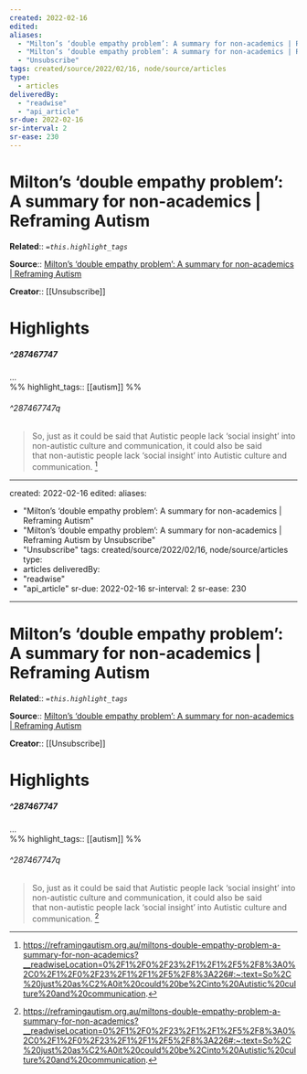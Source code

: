 ```yaml
---
created: 2022-02-16
edited:
aliases:
  - "Milton’s ‘double empathy problem’: A summary for non-academics | Reframing Autism"
  - "Milton’s ‘double empathy problem’: A summary for non-academics | Reframing Autism by Unsubscribe"
  - "Unsubscribe"
tags: created/source/2022/02/16, node/source/articles
type: 
  - articles
deliveredBy: 
  - "readwise"
  - "api_article"
sr-due: 2022-02-16
sr-interval: 2
sr-ease: 230
---
```

# Milton’s ‘double empathy problem’: A summary for non-academics | Reframing Autism

**Related**:: 
*`=this.highlight_tags`*

**Source**:: [Milton’s ‘double empathy problem’: A summary for non-academics | Reframing Autism](https://reframingautism.org.au/miltons-double-empathy-problem-a-summary-for-non-academics)

**Creator**:: [[Unsubscribe]]

# Highlights
##### ^287467747

...  
%%
highlight_tags:: [[autism]]
%%

###### ^287467747q

> So, just as it could be said that Autistic people lack ‘social insight’ into non-autistic culture and communication, it could also be said that non-autistic people lack ‘social insight’ into Autistic culture and communication. 
  [^287467747]

[^287467747]: https://reframingautism.org.au/miltons-double-empathy-problem-a-summary-for-non-academics?__readwiseLocation=0%2F1%2F0%2F23%2F1%2F1%2F5%2F8%3A0%2C0%2F1%2F0%2F23%2F1%2F1%2F5%2F8%3A226#:~:text=So%2C%20just%20as%C2%A0it%20could%20be%2Cinto%20Autistic%20culture%20and%20communication.

---
created: 2022-02-16
edited:
aliases:
  - "Milton’s ‘double empathy problem’: A summary for non-academics | Reframing Autism"
  - "Milton’s ‘double empathy problem’: A summary for non-academics | Reframing Autism by Unsubscribe"
  - "Unsubscribe"
tags: created/source/2022/02/16, node/source/articles
type: 
  - articles
deliveredBy: 
  - "readwise"
  - "api_article"
sr-due: 2022-02-16
sr-interval: 2
sr-ease: 230
---
# Milton’s ‘double empathy problem’: A summary for non-academics | Reframing Autism

**Related**:: 
*`=this.highlight_tags`*

**Source**:: [Milton’s ‘double empathy problem’: A summary for non-academics | Reframing Autism](https://reframingautism.org.au/miltons-double-empathy-problem-a-summary-for-non-academics)

**Creator**:: [[Unsubscribe]]

# Highlights
##### ^287467747

...  
%%
highlight_tags:: [[autism]]
%%

###### ^287467747q

> So, just as it could be said that Autistic people lack ‘social insight’ into non-autistic culture and communication, it could also be said that non-autistic people lack ‘social insight’ into Autistic culture and communication. 
  [^287467747]

[^287467747]: https://reframingautism.org.au/miltons-double-empathy-problem-a-summary-for-non-academics?__readwiseLocation=0%2F1%2F0%2F23%2F1%2F1%2F5%2F8%3A0%2C0%2F1%2F0%2F23%2F1%2F1%2F5%2F8%3A226#:~:text=So%2C%20just%20as%C2%A0it%20could%20be%2Cinto%20Autistic%20culture%20and%20communication.

